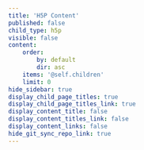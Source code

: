 ```yaml
---
title: 'H5P Content'
published: false
child_type: h5p
visible: false
content:
    order:
        by: default
        dir: asc
    items: '@self.children'
    limit: 0
hide_sidebar: true
display_child_page_titles: true
display_child_page_titles_link: true
display_content_title: false
display_content_titles_link: false
display_content_links: false
hide_git_sync_repo_link: true
---
```

